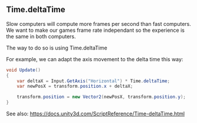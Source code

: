 
## Time.deltaTime

Slow computers will compute more frames per second than fast computers.
We want to make our games frame rate independant so the experience is the same in both computers.

The way to do so is using Time.deltaTime

For example, we can adapt the axis movement to the delta time this way:


```C#
void Update()
{
    var deltaX = Input.GetAxis("Horizontal") * Time.deltaTime;
    var newPosX = transform.position.x + deltaX;

    transform.position = new Vector2(newPosX, transform.position.y);
}
```

See also: https://docs.unity3d.com/ScriptReference/Time-deltaTime.html
